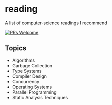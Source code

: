 # reading
A list of computer-science readings I recommend

<a target="_blank" href="https://github.com/amilajack/popcorn-time-desktop/pulls">
  <img src="https://img.shields.io/badge/PRs-welcome-brightgreen.svg" alt="PRs Welcome" />
</a>

## Topics

* Algorithms
* Garbage Collection
* Type Systems
* Compiler Design
* Concurrency
* Operating Systems
* Parallel Programming
* Static Analysis Techniques
